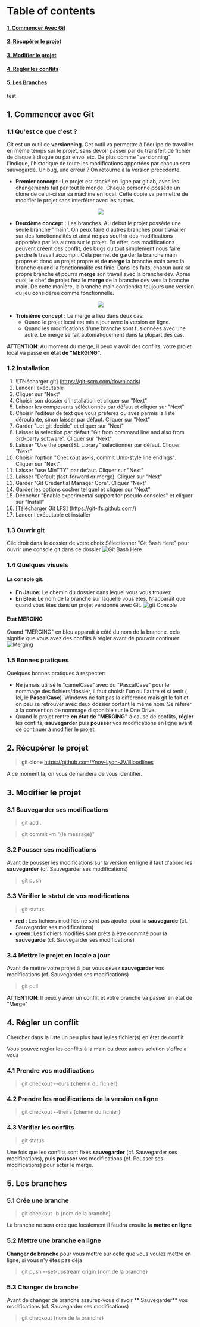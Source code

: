 # Table of contents 
 #### [1. Commencer Avec Git](#Commencer)
 #### [2. Récupérer le projet](#Recup)
 #### [3. Modifier le projet](#Modifier)
 #### [4. Régler les conflits](#Regler)
 #### [5. Les Branches](#Branches)

<a name="Commencer"/>

test

## 1. Commencer avec Git
### 1.1 Qu'est ce que c'est ?

Git est un outil de **versionning**. Cet outil va permettre à l'équipe de travailler en même temps sur le projet, sans devoir passer par du transfert de fichier de disque à disque ou par envoi etc.
De plus comme "versionning" l'indique, l'historique de toute les modifications apportées par chacun sera sauvegardé. Un bug, une erreur ? On retourne à la version précédente.

- **Premier concept :** Le projet est stocké en ligne par gitlab, avec les changements fait par tout le monde. Chaque personne possède un clone de celui-ci sur sa machine en local. Cette copie va permettre de modifier le projet sans interférer avec les autres.
<div align="center">
  <img src="https://res.cloudinary.com/hy4kyit2a/f_auto,fl_lossy,q_70/learn/projects/develop-app-with-salesforce-cli-and-source-control/add-salesforce-dx-project-to-source-control/images/bf546ec3acd964673bf5f6302125fd93_step-4-github-and-git-clones.png"/>
</div>


- **Deuxième concept :** Les branches. 
Au début le projet possède une seule branche "main". On peux faire d'autres branches pour travailler sur des fonctionnalités et ainsi ne pas souffrir des modifications apportées par les autres sur le projet. En effet, ces modifications peuvent créent des conflit, des bugs ou tout simplement nous faire perdre le travail accompli.
Cela permet de garder la branche main propre et donc un projet propre et de **merge** la branche main avec la branche quand la fonctionnalité est finie.
Dans les faits, chacun aura sa propre branche et pourra **merge** son travail avec la branche dev. Après quoi, le chef de projet fera le **merge** de la branche dev vers la branche main. De cette manière, la branche main contiendra toujours une version du jeu considérée comme fonctionnelle.
<div align="center">
  <img src="https://delicious-insights.com/assets/images/articles/workflows-tags.png"/>
</div>

- **Troisième concept :** Le merge a lieu dans deux cas:
    - Quand le projet local est mis a jour avec la version en ligne.
    - Quand les modifications d'une branche sont fusionnées avec une autre.
Le merge se fait automatiquement dans la plupart des cas.

**ATTENTION**: Au moment du merge, il peux y avoir des conflits, votre projet local va passé en **état de "MERGING".**

### 1.2 Installation
1. ![Télécharger git] (https://git-scm.com/downloads)
2. Lancer l'exécutable
3. Cliquer sur "Next"
4. Choisir son dossier d'Installation et cliquer sur "Next"
5. Laisser les composants séléctionnés par défaut et cliquer sur "Next"
6. Choisir l'editeur de text que vous préferez ou avez parmis la liste déroulante, sinon laisser par défaut. Cliquer sur "Next"
7. Garder "Let git decide" et cliquer sur "Next"
8. Laisser la selection par défaut "Git from command line and also from 3rd-party software". Cliquer sur "Next"
9. Laisser "Use the openSSL Library" sélectionner par défaut. Cliquer "Next"
10. Choisir l'option "Checkout as-is, commit Unix-style line endings". Cliquer sur "Next"
11. Laisser "use MinTTY" par defaut. Cliquer sur "Next"
12. Laisser "Default (fast-forward or merge). Cliquer sur "Next"
13. Garder "Git Credential Manager Core". Cliquer "Next"
14. Garder les options cocher tel quel et cliquer sur "Next"
15. Décocher "Enable experimental support for pseudo consoles" et cliquer sur "Install"
16. [Télécharger Git LFS] (https://git-lfs.github.com/)
17. Lancer l'exécutable et installer

### 1.3 Ouvrir git
Clic droit dans le dossier de votre choix
Sélectionner "Git Bash Here" pour ouvrir une console git dans ce dossier
![Git Bash Here](https://www.sitereq.com/uploads/Kanzi/postassets/fadysoliman160hotmailcom_3/git-bash-here-git-gui-here11222017022716.png)

### 1.4 Quelques visuels
#### La console git:
- **En Jaune:** Le chemin du dossier dans lequel vous vous trouvez
- **En Bleu:** Le nom de la branche sur laquelle vous êtes. N'apparaît que quand vous êtes dans un projet versionné avec Git.
![git Console](https://images4.programmersought.com/790/af/af411e1fc6089b9e9d48b617043a3e66.png)

#### Etat MERGING
Quand "MERGING" en bleu apparaît à côté du nom de la branche, cela signifie que vous avez des conflits à régler avant de pouvoir continuer
![Merging](https://sarafordnet.files.wordpress.com/2017/04/image_thumb48.png?w=449&h=179)

### 1.5 Bonnes pratiques
Quelques bonnes pratiques à respecter:
- Ne jamais utilisé le "camelCase" avec du "PascalCase" pour le nommage des fichiers/dossier, il faut choisir l'un ou l'autre et si tenir ( Ici, le **PascalCase**). Windows ne fait pas la différence mais git le fait et on peu se retrouver avec deux dossier portant le même nom. Se référer à la convention de nommage disponible sur le One Drive.
- Quand le projet rentre **en état de "MERGING"** à cause de conflits, **régler** les conflits, **sauvegarder** puis **pousser** vos modifications en ligne avant de continuer à modifier le projet.

<a name="Recup"/>

## 2. Récupérer le projet
> git clone https://github.com/Ynov-Lyon-JV/Bloodlines

A ce moment là, on vous demandera de vous identifier.

<a name="Modifier"/>

## 3. Modifier le projet
### 3.1 Sauvegarder ses modifications
> git add .

> git commit -m "{le message}"

### 3.2 Pousser ses modifications
Avant de pousser les modifications sur la version en ligne il faut d'abord les **sauvegarder** (cf. Sauvegarder ses modifications)
> git push

### 3.3 Vérifier le statut de vos modifications
> git status

- **red** : Les fichiers modifiés ne sont pas ajouter pour la **sauvegarde** (cf. Sauvegarder ses modifications)
- **green**: Les fichiers modifiés sont prêts à être commité pour la **sauvegarde** (cf. Sauvegarder ses modifications)

### 3.4 Mettre le projet en locale a jour
Avant de mettre votre projet à jour vous devez **sauvegarder** vos modifications (cf. Sauvegarder ses modifications)
> git pull

**ATTENTION**: Il peux y avoir un conflit et votre branche va passer en état de "Merge"

<a name="Regler"/>

## 4. Régler un conflit
Chercher dans la liste un peu plus haut le/les fichier(s) en état de conflit

Vous pouvez regler les conflits à la main ou deux autres solution s'offre a vous
### 4.1 Prendre vos modifications
> git checkout --ours {chemin du fichier}

### 4.2 Prendre les modifications de la version en ligne
> git checkout --theirs {chemin du fichier}

### 4.3 Vérifier les conflits
> git status

Une fois que les conflits sont fixés **sauvegarder** (cf. Sauvegarder ses modifications), puis **pousser** vos modifications (cf. Pousser ses modifications) pour acter le merge.

<a name="Branches"/>

## 5. Les branches
### 5.1 Crée une branche
> git checkout -b {nom de la branche}

La branche ne sera crée que localement il faudra ensuite la **mettre en ligne**

### 5.2 Mettre une branche en ligne
**Changer de branche** pour vous mettre sur celle que vous voulez mettre en ligne, si vous n'y êtes pas déja
> git push --set-upstream origin {nom de la branche}

### 5.3 Changer de branche
Avant de changer de branche assurez-vous d'avoir ** Sauvegarder** vos modifications (cf. Sauvegarder ses modifications)
> git checkout {nom de la branche}
